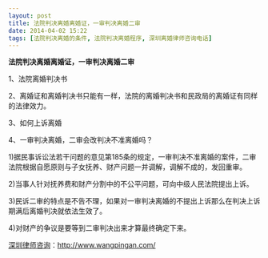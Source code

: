```yaml
---
layout: post
title: 法院判决离婚离婚证，一审判决离婚二审
date: 2014-04-02 15:22
tags: [法院判决离婚的条件, 法院判决离婚程序, 深圳离婚律师咨询电话]
---
```

<strong>法院判决离婚离婚证，一审判决离婚二审</strong>

1、法院离婚判决书

2、离婚证和离婚判决书只能有一样，法院的离婚判决书和民政局的离婚证有同样的法律效力。

3、如何上诉离婚

4、一审判决离婚，二审会改判决不准离婚吗？

1)据民事诉讼法若干问题的意见第185条的规定，一审判决不准离婚的案件，二审法院根据自愿原则与子女抚养、财产问题一并调解，调解不成的，发回重审。

2)当事人针对抚养费和财产分割中的不公平问题，可向中级人民法院提出上诉。

3)民诉二审的特点是不告不理，如果对一审判决离婚的不提出上诉那么在判决上诉期满后离婚判决就依法生效了。

4)对财产的争议是要等到二审判决出来才算最终确定下来。

<a href="http://www.wangpingan.com/">深圳律师咨询</a>：<a href="http://www.wangpingan.com/">http://www.wangpingan.com/</a>

